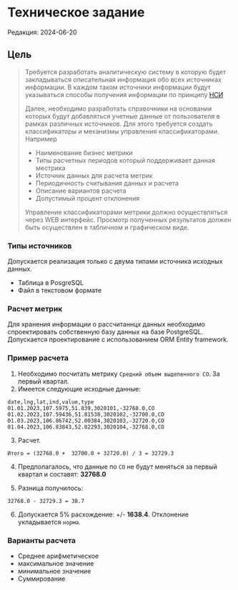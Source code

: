 # Техническое задание
Редакция: 2024-06-20

## Цель
>
> Требуется разработать аналитическую систему в которую будет закладываться описательная информация
> обо всех источниках информации. В каждом таком источники информации будут указываться способы
> получения информации по принципу [НСИ](https://ru.wikipedia.org/wiki/%D0%A3%D0%BF%D1%80%D0%B0%D0%B2%D0%BB%D0%B5%D0%BD%D0%B8%D0%B5_%D0%BE%D1%81%D0%BD%D0%BE%D0%B2%D0%BD%D1%8B%D0%BC%D0%B8_%D0%B4%D0%B0%D0%BD%D0%BD%D1%8B%D0%BC%D0%B8)
> 
> Далее, необходимо разработать справочники на основании которых будут добавляться учетные данные
> от пользователя в рамках различных источников. Для этого требуется создать классификаторы и механизмы
> управления классификаторами. Например
> - Наименование бизнес метрики
> - Типы расчетных периодов который поддерживает данная местрика
> - Источник данных для расчета метрик
> - Периодичность считывания данных и расчета
> - Описание вариантов расчета 
> - Допустимый процент отклонения
>
> Управление классификаторами метрики должно осуществляться через WEB интерфейс.
> Просмотр полученных результатов должен быть осуществлен в табличном и графическом виде.
>
 
### Типы источников
Допускается реализация только с двума типами источника исходных данных.
- Таблица в PosgreSQL
- Файл в текстовом формате

### Расчет метрик
Для хранения информации о рассчитаннцх данных необходимо спроектировать собственную базу данных
на базе PostgreSQL. Допускается проектирование с использованием ORM Entity framework.

### Пример расчета
1. Необходимо посчитать метрику `Средний объем выделенного CO`. За первый квартал.
2. Имеется следующие исходные данные:
```
date,lng,lat,ind,value,type
01.01.2023,107.5975,51.839,3020101,-32768.0,CO
01.02.2023,107.59436,51.81538,3020102,-32700.0,CO
01.03.2023,106.86742,52.00384,3020103,-32720.0,CO
01.04.2023,106.83843,52.02293,3020104,-32768.0,CO
```

3. Расчет. 
```
Итого = (32768.0 +  32700.0 + 32720.0) / 3 = 32729.3
```

4. Предполагалось, что данные по `CO` не будут меняться за первый квартал и составят: **32768.0**

5. Разница получилось:
```
32768.0 - 32729.3 = 38.7
```

6. Допускается 5% расхождение: +/- **1638.4**. Отклонение укладывается `норма`.

### Варианты расчета
- Среднее арифметическое
- максимальное значение
- минимальное значение
- Суммирование




